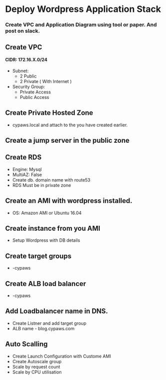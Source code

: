 # Deploy Wordpress Application Stack

### Create VPC and Application Diagram using tool or paper.  And post on slack. 

## Create VPC
#### CIDR: 172.16.X.0/24
   - Subnet: 
      - 2 Public
      - 2 Private ( With Internet )
   - Security Group: 
      - Private Access
      - Public Access
        
## Create Private Hosted Zone
   - cypaws.local and attach to the you have created earlier. 
    
## Create a jump server in the public zone

## Create RDS
   - Engine: Mysql
   - MultiAZ: False
   - Create db.<private hosted zone> domain name with route53
   - RDS Must be in private zone
   
## Create an AMI with wordpress installed.
   - OS: Amazon AMI or Ubuntu 16.04

## Create instance from you AMI
   - Setup Wordpress with DB details
   
## Create target groups
   - <yourname>-cypaws
    
## Create ALB load balancer
   - <your name>-cypaws

## Add Loadbalancer name in DNS.
   - Create Listner and add target group
   - ALB name - blog.cypaws.com
     
## Auto Scalling
   - Create  Launch Configuration with Custome AMI 
   - Create Autoscale group
   - Scale by request count 
   - Scale by CPU utilisation






    
